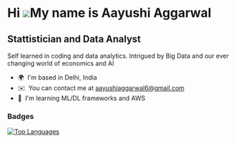 Hi ![](https://user-images.githubusercontent.com/18350557/176309783-0785949b-9127-417c-8b55-ab5a4333674e.gif)My name is Aayushi Aggarwal
======================================================================================================================================

Stattistician and Data Analyst
--------------------------------
Self learned in coding and data analytics. Intrigued by Big Data and our ever changing world of economics and AI

* 🌍  I'm based in Delhi, India
* ✉️  You can contact me at [aayushiaggarwal6@gmail.com](mailto:aayushiaggarwal6@gmail.com)
* 🧠  I'm learning ML/DL frameworks and AWS

### Badges

<a href="https://github.com/Aayushi2020" align="left"><img src="https://github-readme-stats.vercel.app/api/top-langs/?username=Aayushi2020&langs_count=10&title_color=0891b2&text_color=ffffff&icon_color=0891b2&bg_color=1c1917&hide_border=true&locale=en&custom_title=Top%20%Languages" alt="Top Languages" /></a>
